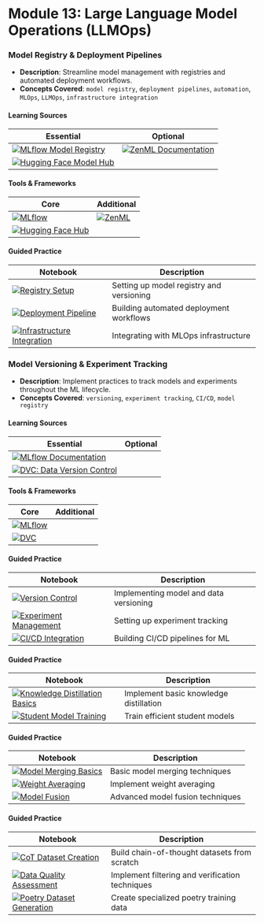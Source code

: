 # Module 13: Large Language Model Operations (LLMOps)

### Model Registry & Deployment Pipelines
- **Description**: Streamline model management with registries and automated deployment workflows.
- **Concepts Covered**: `model registry`, `deployment pipelines`, `automation`, `MLOps`, `LLMOps`, `infrastructure integration`

#### Learning Sources
| Essential | Optional |
|-----------|----------|
| [![MLflow Model Registry](https://badgen.net/badge/Docs/MLflow%20Model%20Registry/green)](https://www.mlflow.org/docs/latest/model-registry.html) | [![ZenML Documentation](https://badgen.net/badge/Docs/ZenML%20Documentation/green)](https://www.zenml.io/) |
| [![Hugging Face Model Hub](https://badgen.net/badge/Hugging%20Face%20Model/Hugging%20Face%20Model%20Hub/yellow)](https://huggingface.co/models) | |

#### Tools & Frameworks
| Core | Additional |
|-----------|----------|
| [![MLflow](https://badgen.net/badge/Framework/MLflow/green)](https://www.mlflow.org/) | [![ZenML](https://badgen.net/badge/Framework/ZenML/green)](https://www.zenml.io/) |
| [![Hugging Face Hub](https://badgen.net/badge/Hugging%20Face%20Model/Hugging%20Face%20Hub/yellow)](https://huggingface.co/models) | |

#### Guided Practice
| Notebook | Description |
|----------|-------------|
| [![Registry Setup](https://badgen.net/badge/Notebook/Registry%20Setup/orange)](notebooks/registry_setup.ipynb) | Setting up model registry and versioning |
| [![Deployment Pipeline](https://badgen.net/badge/Notebook/Deployment%20Pipeline/orange)](notebooks/deployment_pipeline.ipynb) | Building automated deployment workflows |
| [![Infrastructure Integration](https://badgen.net/badge/Notebook/Infrastructure%20Integration/orange)](notebooks/infrastructure_integration.ipynb) | Integrating with MLOps infrastructure |

### Model Versioning & Experiment Tracking
- **Description**: Implement practices to track models and experiments throughout the ML lifecycle.
- **Concepts Covered**: `versioning`, `experiment tracking`, `CI/CD`, `model registry`

#### Learning Sources
| Essential | Optional |
|-----------|----------|
| [![MLflow Documentation](https://badgen.net/badge/Docs/MLflow%20Documentation/green)](https://www.mlflow.org/) | |
| [![DVC: Data Version Control](https://badgen.net/badge/Docs/DVC:%20Data%20Version%20Control/green)](https://dvc.org/) | |

#### Tools & Frameworks
| Core | Additional |
|-----------|----------|
| [![MLflow](https://badgen.net/badge/Framework/MLflow/green)](https://www.mlflow.org/) | |
| [![DVC](https://badgen.net/badge/Docs/DVC/green)](https://dvc.org/) | |

#### Guided Practice
| Notebook | Description |
|----------|-------------|
| [![Version Control](https://badgen.net/badge/Notebook/Version%20Control/orange)](notebooks/version_control.ipynb) | Implementing model and data versioning |
| [![Experiment Management](https://badgen.net/badge/Notebook/Experiment%20Management/orange)](notebooks/experiment_management.ipynb) | Setting up experiment tracking |
| [![CI/CD Integration](https://badgen.net/badge/Notebook/CI%2FCD%20Integration/orange)](notebooks/cicd_integration.ipynb) | Building CI/CD pipelines for ML |

#### Guided Practice
| Notebook | Description |
|----------|-------------|
| [![Knowledge Distillation Basics](https://badgen.net/badge/Notebook/Knowledge%20Distillation%20Basics/orange)](notebooks/knowledge_distillation_basics.ipynb) | Implement basic knowledge distillation |
| [![Student Model Training](https://badgen.net/badge/Notebook/Student%20Model%20Training/orange)](notebooks/student_model_training.ipynb) | Train efficient student models |

#### Guided Practice
| Notebook | Description |
|----------|-------------|
| [![Model Merging Basics](https://badgen.net/badge/Notebook/Model%20Merging%20Basics/orange)](notebooks/model_merging_basics.ipynb) | Basic model merging techniques |
| [![Weight Averaging](https://badgen.net/badge/Notebook/Weight%20Averaging/orange)](notebooks/weight_averaging.ipynb) | Implement weight averaging |
| [![Model Fusion](https://badgen.net/badge/Notebook/Model%20Fusion/orange)](notebooks/model_fusion.ipynb) | Advanced model fusion techniques |

#### Guided Practice
| Notebook | Description |
|----------|-------------|
| [![CoT Dataset Creation](https://badgen.net/badge/Notebook/CoT%20Dataset%20Creation/orange)](notebooks/cot_dataset_creation.ipynb) | Build chain-of-thought datasets from scratch |
| [![Data Quality Assessment](https://badgen.net/badge/Notebook/Data%20Quality%20Assessment/orange)](notebooks/data_quality_assessment.ipynb) | Implement filtering and verification techniques |
| [![Poetry Dataset Generation](https://badgen.net/badge/Notebook/Poetry%20Dataset%20Generation/orange)](notebooks/poetry_dataset_generation.ipynb) | Create specialized poetry training data |